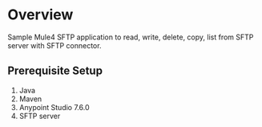 # Overview
Sample Mule4 SFTP application to read, write, delete, copy, list from SFTP server with SFTP connector.

## Prerequisite Setup
1. Java
2. Maven
3. Anypoint Studio 7.6.0
4. SFTP server
